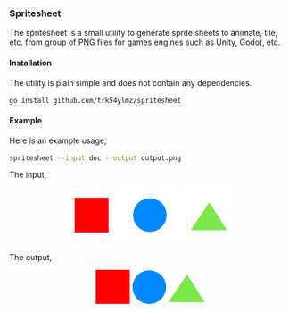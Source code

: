 ### Spritesheet

The spritesheet is a small utility to generate sprite sheets to animate, tile, etc. from group of PNG files for games engines such as Unity, Godot, etc.

#### Installation

The utility is plain simple and does not contain any dependencies.

```bash
go install github.com/trk54ylmz/spritesheet
```

#### Example

Here is an example usage,

```bash
spritesheet --input doc --output output.png
```

The input,

<p align="center">
<img src="/doc/1.png">
<img src="/doc/2.png">
<img src="/doc/3.png">
</p>

The output,

<p align="center">
<img src="/doc/output.png">
</p>
